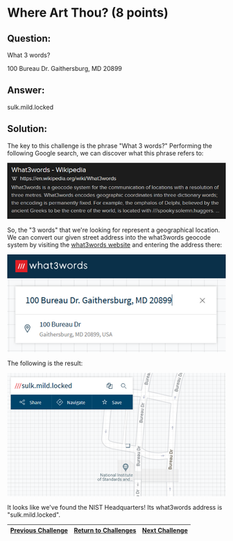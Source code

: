 # Where Art Thou? (8 points)

## Question:

What 3 words?

100 Bureau Dr.
Gaithersburg, MD 20899

## Answer:

sulk.mild.locked

## Solution:

The key to this challenge is the phrase "What 3 words?" Performing the following Google search, we can discover what this phrase refers to:

[![search-screenshot.png](search-screenshot.png)](https://duckduckgo.com/?t=ffab&q=%22what+3+words%3F%22&atb=v1-1&ia=web)

So, the "3 words" that we're looking for represent a geographical location. We can convert our given street address into the what3words geocode system by visiting the [what3words website](https://what3words.com/) and entering the address there:

[![what3words-search-screenshot.png](what3words-search-screenshot.png)](https://what3words.com/sulk.mild.locked)

The following is the result:

[![what3words-result-screenshot.png](what3words-result-screenshot.png)](https://what3words.com/sulk.mild.locked)

It looks like we've found the NIST Headquarters! Its what3words address is "sulk.mild.locked".

| [Previous Challenge](/Challenges/Analyze/4/README.md#question) | [Return to Challenges](/Challenges/../../../#modules) | [Next Challenge](/Challenges/Analyze/6/README.md#question) |
| :------- | :-----: | ------: |